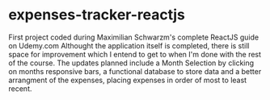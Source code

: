 # expenses-tracker-reactjs
First project coded during Maximilian Schwarzm's complete ReactJS guide on Udemy.com
Althought the application itself is completed, there is still space for improvement which I entend to get to when I'm done with the rest of the course.
The updates planned include a Month Selection by clicking on months responsive bars, a functional database to store data and a better arrangment of the expenses,
placing expenses in order of most to least recent.
